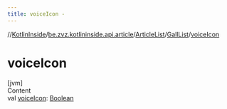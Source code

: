 ```yaml
---
title: voiceIcon -
---
```

//[KotlinInside](../../../index.md)/[be.zvz.kotlininside.api.article](../../index.md)/[ArticleList](../index.md)/[GallList](index.md)/[voiceIcon](voice-icon.md)



# voiceIcon  
[jvm]  
Content  
val [voiceIcon](voice-icon.md): [Boolean](https://kotlinlang.org/api/latest/jvm/stdlib/kotlin/-boolean/index.html)  



